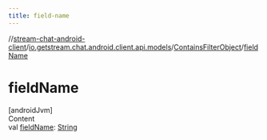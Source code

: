 ```yaml
---
title: field-name
---
```

//[stream-chat-android-client](../../../index.md)/[io.getstream.chat.android.client.api.models](../index.md)/[ContainsFilterObject](index.md)/[fieldName](fieldName.md)



# fieldName  
[androidJvm]  
Content  
val [fieldName](fieldName.md): [String](https://kotlinlang.org/api/latest/jvm/stdlib/kotlin/-string/index.html)  



